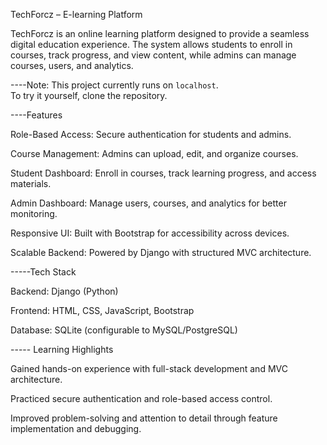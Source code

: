 TechForcz – E-learning Platform

TechForcz is an online learning platform designed to provide a seamless digital education experience. The system allows students to enroll in courses, track progress, and view content, while admins can manage courses, users, and analytics.

----Note: This project currently runs on `localhost`.  
To try it yourself, clone the repository.  

----Features

Role-Based Access: Secure authentication for students and admins.

Course Management: Admins can upload, edit, and organize courses.

Student Dashboard: Enroll in courses, track learning progress, and access materials.

Admin Dashboard: Manage users, courses, and analytics for better monitoring.

Responsive UI: Built with Bootstrap for accessibility across devices.

Scalable Backend: Powered by Django with structured MVC architecture.

-----Tech Stack

Backend: Django (Python)

Frontend: HTML, CSS, JavaScript, Bootstrap

Database: SQLite (configurable to MySQL/PostgreSQL)

----- Learning Highlights

Gained hands-on experience with full-stack development and MVC architecture.

Practiced secure authentication and role-based access control.

Improved problem-solving and attention to detail through feature implementation and debugging.
